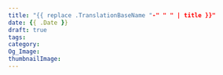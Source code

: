 ```yaml
---
title: "{{ replace .TranslationBaseName "-" " " | title }}"
date: {{ .Date }}
draft: true
tags:
category:
Og_Image: 
thumbnailImage: 
---
```


